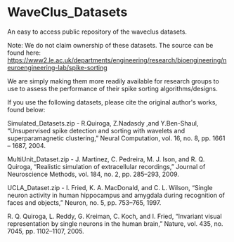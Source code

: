 # WaveClus_Datasets
An easy to access public repository of the waveclus datasets.

Note: We do not claim ownership of these datasets. The source can be found here: https://www2.le.ac.uk/departments/engineering/research/bioengineering/neuroengineering-lab/spike-sorting

We are simply making them more readily available for research groups to use to assess the performance of their spike sorting algorithms/designs.

If you use the following datasets, please cite the original author's works, found below:

Simulated_Datasets.zip -  R.Quiroga, Z.Nadasdy ,and Y.Ben-Shaul, “Unsupervised spike detection and sorting with wavelets and superparamagnetic clustering,” Neural Computation, vol. 16, no. 8, pp. 1661 – 1687, 2004.

MultiUnit_Dataset.zip - J. Martinez, C. Pedreira, M. J. Ison, and R. Q. Quiroga, “Realistic simulation of extracellular recordings,” Journal of Neuroscience Methods, vol. 184, no. 2, pp. 285–293, 2009.

UCLA_Dataset.zip - I. Fried, K. A. MacDonald, and C. L. Wilson, “Single neuron activity in human hippocampus and amygdala during recognition of faces and objects,” Neuron, no. 5, pp. 753–765, 1997.

R. Q. Quiroga, L. Reddy, G. Kreiman, C. Koch, and I. Fried, “Invariant visual representation by single neurons in the human brain,” Nature, vol. 435, no. 7045, pp. 1102–1107, 2005.
